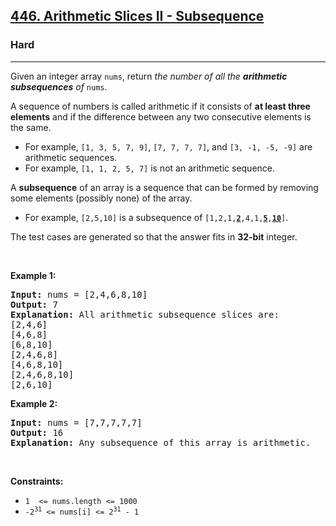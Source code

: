 <h2><a href="https://leetcode.com/problems/arithmetic-slices-ii-subsequence/">446. Arithmetic Slices II - Subsequence</a></h2><h3>Hard</h3><hr><div><p>Given an integer array <code>nums</code>, return <em>the number of all the <strong>arithmetic <span class="wiseone-analysis-result wiseone-analysis-result-entity">subsequences</span></strong> of</em> <code>nums</code>.</p>

<p>A sequence of numbers is called arithmetic if it consists of <strong>at least three elements</strong> and if the difference between any two consecutive elements is the same.</p>

<ul>
	<li>For example, <code>[1, 3, 5, 7, 9]</code>, <code>[7, 7, 7, 7]</code>, and <code>[3, -1, -5, -9]</code> are <span class="wiseone-analysis-result wiseone-analysis-result-entity">arithmetic sequences</span>.</li>
	<li>For example, <code>[1, 1, 2, 5, 7]</code> is not an <span class="wiseone-analysis-result wiseone-analysis-result-entity wiseone-analysis-result-repeat">arithmetic sequence</span>.</li>
</ul>

<p><span class="wiseone-analysis-result wiseone-analysis-result-fact">A <strong><span class="wiseone-analysis-result wiseone-analysis-result-entity wiseone-analysis-result-repeat">subsequence</span></strong> of an array is a sequence that can be formed by removing some elements (possibly none) of the array.</span></p>

<ul>
	<li>For example, <code>[2,5,10]</code> is a <span class="wiseone-analysis-result wiseone-analysis-result-entity wiseone-analysis-result-repeat">subsequence</span> of <code>[1,2,1,<strong><u>2</u></strong>,4,1,<u><strong>5</strong></u>,<u><strong>10</strong></u>]</code>.</li>
</ul>

<p>The <span class="wiseone-analysis-result wiseone-analysis-result-entity">test cases</span> are generated so that the answer fits in <strong><span class="wiseone-analysis-result wiseone-analysis-result-entity">32-bit</span></strong> integer.</p>

<p>&nbsp;</p>
<p><strong class="example">Example 1:</strong></p>

<pre><strong>Input:</strong> nums = [2,4,6,8,10]
<strong>Output:</strong> 7
<strong>Explanation:</strong> All arithmetic <span class="wiseone-analysis-result wiseone-analysis-result-entity wiseone-analysis-result-repeat">subsequence</span> slices are:
[2,4,6]
[4,6,8]
[6,8,10]
[2,4,6,8]
[4,6,8,10]
[2,4,6,8,10]
[2,6,10]
</pre>

<p><strong class="example">Example 2:</strong></p>

<pre><strong>Input:</strong> nums = [7,7,7,7,7]
<strong>Output:</strong> 16
<strong>Explanation:</strong> Any <span class="wiseone-analysis-result wiseone-analysis-result-entity wiseone-analysis-result-repeat">subsequence</span> of this array is arithmetic.
</pre>

<p>&nbsp;</p>
<p><strong>Constraints:</strong></p>

<ul>
	<li><code>1&nbsp; &lt;= nums.length &lt;= 1000</code></li>
	<li><code>-2<sup>31</sup> &lt;= nums[i] &lt;= 2<sup>31</sup> - 1</code></li>
</ul>
</div>